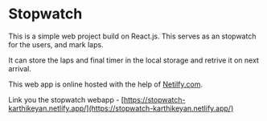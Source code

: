 # Stopwatch
 
This is a simple web project build on React.js.
This serves as an stopwatch for the users, and mark laps.

It can store the laps and final timer in the local storage and retrive it on next arrival.

This web app is online hosted with the help of [Netilfy.com](https://www.netlify.com/). 

Link you the stopwatch webapp - [https://stopwatch-karthikeyan.netlify.app/](https://stopwatch-karthikeyan.netlify.app/)
